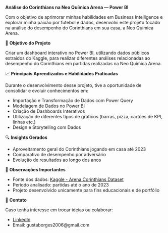 <p><strong>Análise do Corinthians na Neo Química Arena — Power BI</strong></p>

<p>Com o objetivo de aprimorar minhas habilidades em Business Intelligence e explorar minha paixão por futebol e dados, desenvolvi este projeto focado na análise do desempenho do Corinthians em sua casa, a Neo Química Arena.</p>

<p>🌟 <strong>Objetivo do Projeto</strong></p>

<p>Criar um dashboard interativo no Power BI, utilizando dados públicos extraídos do Kaggle, para realizar diferentes análises relacionadas ao desempenho do Corinthians em partidas realizadas na Neo Química Arena.</p>

<p>📈 <strong>Principais Aprendizados e Habilidades Praticadas</strong></p>

<p>Durante o desenvolvimento desse projeto, tive a oportunidade de consolidar e evoluir conhecimentos em:</p>

<ul>
  <li>Importação e Transformação de Dados com Power Query</li>
  <li>Modelagem de Dados no Power BI</li>
  <li>Criação de Dashboards Interativos</li>
  <li>Utilização de diferentes tipos de gráficos (barras, pizza, cartões de KPI, linhas etc.)</li>
  <li>Design e Storytelling com Dados</li>
</ul>

<p>🔍 <strong>Insights Gerados</strong></p>

<ul>
  <li>Aproveitamento geral do Corinthians jogando em casa até 2023</li>
  <li>Comparativo de desempenho por adversário</li>
  <li>Evolução de resultados ao longo dos anos</li>
</ul>

<p>📅 <strong>Observações Importantes</strong></p>

<ul>
  <li>Fonte dos dados: <a href="https://www.kaggle.com/datasets/danilosoares/arena-corinthians" target="_blank">Kaggle - Arena Corinthians Dataset</a></li>
  <li>Período analisado: partidas até o ano de 2023</li>
  <li>Projeto desenvolvido unicamente para fins educacionais e de portfólio</li>
</ul>

<p>📢 <strong>Contato</strong></p>

<p>Caso tenha interesse em trocar ideias ou colaborar:</p>

<ul>
  <li><a href=\"https://www.linkedin.com/in/gustavo-borgess\">LinkedIn</a></li>
  <li>Email: gustaborges2006@gmail.com</li>
</ul>
